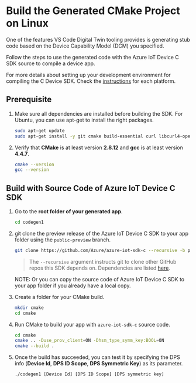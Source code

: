 # Build the Generated CMake Project on Linux

One of the features VS Code Digital Twin tooling provides is generating stub code based on the Device Capability Model (DCM) you specified.

Follow the steps to use the generated code with the Azure IoT Device C SDK source to compile a device app.

For more details about setting up your development environment for compiling the C Device SDK. Check the [instructions](https://github.com/Azure/azure-iot-sdk-c/blob/master/iothub_client/readme.md#compiling-the-c-device-sdk) for each platform.

## Prerequisite
1. Make sure all dependencies are installed before building the SDK. For Ubuntu, you can use apt-get to install the right packages.
    ```bash
    sudo apt-get update
    sudo apt-get install -y git cmake build-essential curl libcurl4-openssl-dev libssl-dev uuid-dev
    ```

1. Verify that **CMake** is at least version **2.8.12** and **gcc** is at least version **4.4.7**.
    ```bash
    cmake --version
    gcc --version
    ```

## Build with Source Code of Azure IoT Device C SDK
1. Go to the **root folder of your generated app**.
    ```bash
    cd codegen1
    ```

1. git clone the preview release of the Azure IoT Device C SDK to your app folder using the `public-preview` branch.
    ```bash
    git clone https://github.com/Azure/azure-iot-sdk-c --recursive -b public-preview
    ```
    > The `--recursive` argument instructs git to clone other GitHub repos this SDK depends on. Dependencies are listed [here](https://github.com/Azure/azure-iot-sdk-c/blob/master/.gitmodules).

    NOTE: Or you can copy the source code of Azure IoT Device C SDK to your app folder if you already have a local copy.

1. Create a folder for your CMake build.
    ```bash
    mkdir cmake
    cd cmake
    ```

1. Run CMake to build your app with `azure-iot-sdk-c` source code.
    ```bash
    cd cmake
    cmake .. -Duse_prov_client=ON -Dhsm_type_symm_key:BOOL=ON
    cmake --build .
    ```

1. Once the build has succeeded, you can test it by specifying the DPS info (**Device Id**, **DPS ID Scope**, **DPS Symmetric Key**) as its parameter.
    ```bash
    ./codegen1 [Device Id] [DPS ID Scope] [DPS symmetric key]
    ```
